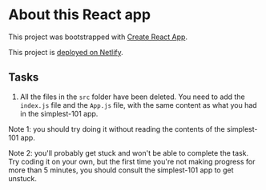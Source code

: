 # About this React app

This project was bootstrapped with [Create React App](https://github.com/facebook/create-react-app).

This project is [deployed on Netlify](https://fanciful-entremet-8719f2.netlify.app/).

## Tasks

1. All the files in the `src` folder have been deleted. You need to add the `index.js` file and the `App.js` file, with the same content as what you had in the simplest-101 app.

Note 1: you should try doing it without reading the contents of the simplest-101 app.

Note 2: you'll probably get stuck and won't be able to complete the task. Try coding it on your own, but the first time you're not making progress for more than 5 minutes, you should consult the simplest-101 app to get unstuck.

